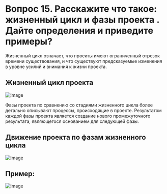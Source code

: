 # Вопрос 15. Расскажите что такое: жизненный цикл и фазы проекта . Дайте определения и приведите примеры?

Жизненный цикл означает, что проекты имеют ограниченный отрезок 
времени существования, и что существуют предсказуемые изменения в уровне 
усилий и внимания к жизни проекта.



## Жизненный цикл проекта
![image](https://github.com/rubtsov-oleg/tmp/assets/143227875/da18a712-946e-4454-9e39-c636546a9a45)

Фазы проекта по сравнению со стадиями жизненного цикла более 
детально описывают процессы, происходящие в проекте. Результатом каждой 
фазы проекта является создание нового промежуточного результата, 
являющегося основанием для следующей фазы.

## Движение проекта по фазам жизненного цикла
![image](https://github.com/rubtsov-oleg/tmp/assets/143227875/30c5992e-d979-473f-827f-dc5e07d3c83a)

## Пример:
![image](https://github.com/rubtsov-oleg/tmp/assets/143227875/3b08065d-ac78-4e33-96a9-9f9dbe7d867d)
